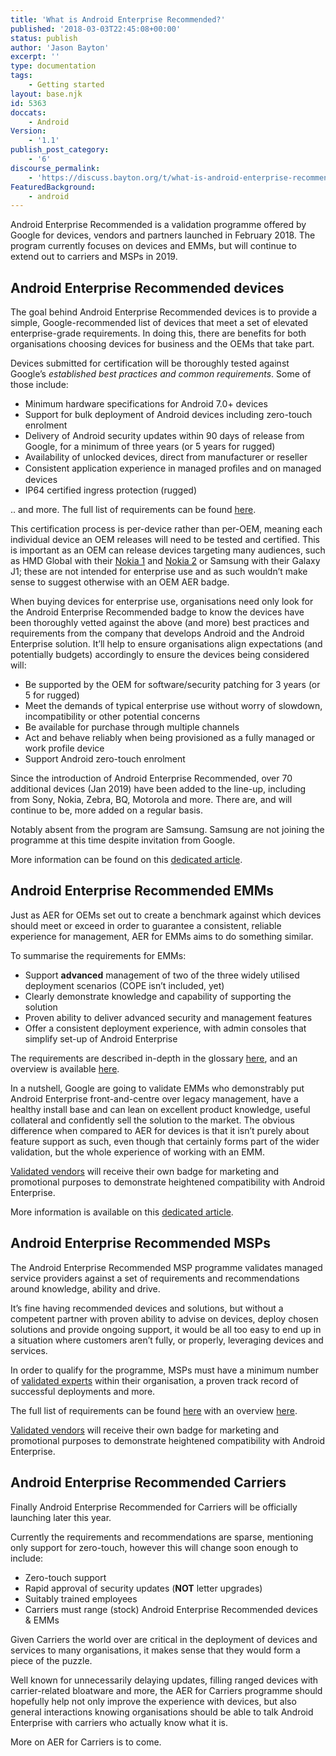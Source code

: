 ```yaml
---
title: 'What is Android Enterprise Recommended?'
published: '2018-03-03T22:45:08+00:00'
status: publish
author: 'Jason Bayton'
excerpt: ''
type: documentation
tags: 
    - Getting started
layout: base.njk
id: 5363
doccats:
    - Android
Version:
    - '1.1'
publish_post_category:
    - '6'
discourse_permalink:
    - 'https://discuss.bayton.org/t/what-is-android-enterprise-recommended/25'
FeaturedBackground:
    - android
---
```

Android Enterprise Recommended is a validation programme offered by Google for devices, vendors and partners launched in February 2018. The program currently focuses on devices and EMMs, but will continue to extend out to carriers and MSPs in 2019.

Android Enterprise Recommended devices
--------------------------------------

The goal behind Android Enterprise Recommended devices is to provide a simple, Google-recommended list of devices that meet a set of elevated enterprise-grade requirements. In doing this, there are benefits for both organisations choosing devices for business and the OEMs that take part.

Devices submitted for certification will be thoroughly tested against Google’s *established best practices and common requirements*. Some of those include:

- Minimum hardware specifications for Android 7.0+ devices
- Support for bulk deployment of Android devices including zero-touch enrolment
- Delivery of Android security updates within 90 days of release from Google, for a minimum of three years (or 5 years for rugged)
- Availability of unlocked devices, direct from manufacturer or reseller
- Consistent application experience in managed proﬁles and on managed devices
- IP64 certified ingress protection (rugged)

.. and more. The full list of requirements can be found [here](https://www.android.com/enterprise/recommended/requirements/).

This certification process is per-device rather than per-OEM, meaning each individual device an OEM releases will need to be tested and certified. This is important as an OEM can release devices targeting many audiences, such as HMD Global with their [Nokia 1](/android/android-enterprise-device-support/#nokia-1) and [Nokia 2](/android/android-enterprise-device-support/#nokia-2) or Samsung with their Galaxy J1; these are not intended for enterprise use and as such wouldn’t make sense to suggest otherwise with an OEM AER badge.

When buying devices for enterprise use, organisations need only look for the Android Enterprise Recommended badge to know the devices have been thoroughly vetted against the above (and more) best practices and requirements from the company that develops Android and the Android Enterprise solution. It’ll help to ensure organisations align expectations (and potentially budgets) accordingly to ensure the devices being considered will:

- Be supported by the OEM for software/security patching for 3 years (or 5 for rugged)
- Meet the demands of typical enterprise use without worry of slowdown, incompatibility or other potential concerns
- Be available for purchase through multiple channels
- Act and behave reliably when being provisioned as a fully managed or work profile device
- Support Android zero-touch enrolment

Since the introduction of Android Enterprise Recommended, over 70 additional devices (Jan 2019) have been added to the line-up, including from Sony, Nokia, Zebra, BQ, Motorola and more. There are, and will continue to be, more added on a regular basis.

Notably absent from the program are Samsung. Samsung are not joining the programme at this time despite invitation from Google.

More information can be found on this [dedicated article](/2018/02/enterprise-ready-google-launch-android-enterprise-recommended/).

Android Enterprise Recommended EMMs
-----------------------------------

Just as AER for OEMs set out to create a benchmark against which devices should meet or exceed in order to guarantee a consistent, reliable experience for management, AER for EMMs aims to do something similar.

To summarise the requirements for EMMs:

- Support **advanced** management of two of the three widely utilised deployment scenarios (COPE isn’t included, yet)
- Clearly demonstrate knowledge and capability of supporting the solution
- Proven ability to deliver advanced security and management features
- Offer a consistent deployment experience, with admin consoles that simplify set-up of Android Enterprise

The requirements are described in-depth in the glossary [here](https://androidenterprisepartners.withgoogle.com/glossary/emm/), and an overview is available [here](https://www.android.com/enterprise/recommended/requirements/).

In a nutshell, Google are going to validate EMMs who demonstrably put Android Enterprise front-and-centre over legacy management, have a healthy install base and can lean on excellent product knowledge, useful collateral and confidently sell the solution to the market. The obvious difference when compared to AER for devices is that it isn’t purely about feature support as such, even though that certainly forms part of the wider validation, but the whole experience of working with an EMM.

[Validated vendors](https://androidenterprisepartners.withgoogle.com/emm/) will receive their own badge for marketing and promotional purposes to demonstrate heightened compatibility with Android Enterprise.

More information is available on this [dedicated article](/2019/01/aer-expands-android-enterprise-recommended-for-emms/).

Android Enterprise Recommended MSPs
-----------------------------------

The Android Enterprise Recommended MSP programme validates managed service providers against a set of requirements and recommendations around knowledge, ability and drive.

It’s fine having recommended devices and solutions, but without a competent partner with proven ability to advise on devices, deploy chosen solutions and provide ongoing support, it would be all too easy to end up in a situation where customers aren’t fully, or properly, leveraging devices and services.

In order to qualify for the programme, MSPs must have a minimum number of [validated experts](/2019/03/joining-the-android-enterprise-experts-community/) within their organisation, a proven track record of successful deployments and more.

The full list of requirements can be found [](https://www.android.com/enterprise/recommended/requirements/)[here](https://androidenterprisepartners.withgoogle.com/glossary/msp/) with an overview [here](https://www.android.com/enterprise/recommended/requirements/).

[Validated vendors](https://androidenterprisepartners.withgoogle.com/msp/) will receive their own badge for marketing and promotional purposes to demonstrate heightened compatibility with Android Enterprise.

Android Enterprise Recommended Carriers
---------------------------------------

Finally Android Enterprise Recommended for Carriers will be officially launching later this year.

Currently the requirements and recommendations are sparse, mentioning only support for zero-touch, however this will change soon enough to include:

- Zero-touch support
- Rapid approval of security updates (**NOT** letter upgrades)
- Suitably trained employees
- Carriers must range (stock) Android Enterprise Recommended devices &amp; EMMs

Given Carriers the world over are critical in the deployment of devices and services to many organisations, it makes sense that they would form a piece of the puzzle.

Well known for unnecessarily delaying updates, filling ranged devices with carrier-related bloatware and more, the AER for Carriers programme should hopefully help not only improve the experience with devices, but also general interactions knowing organisations should be able to talk Android Enterprise with carriers who actually know what it is.

More on AER for Carriers is to come.
